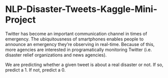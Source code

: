 # NLP-Disaster-Tweets-Kaggle-Mini-Project
Twitter has become an important communication channel in times of emergency.
The ubiquitousness of smartphones enables people to announce an emergency they’re observing in real-time. Because of this, more agencies are interested in programatically monitoring Twitter (i.e. disaster relief organizations and news agencies).

We are predicting whether a given tweet is about a real disaster or not. If so, predict a 1. If not, predict a 0.
